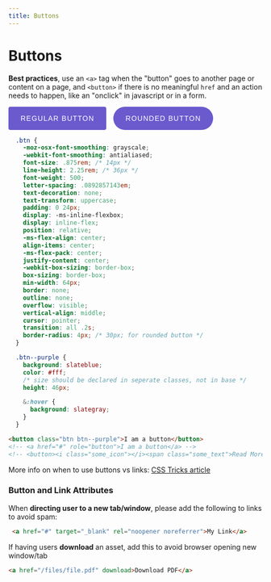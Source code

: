 ```yaml
---
title: Buttons
---
```


# Buttons
**Best practices**, use an `<a>` tag when the "button" goes to another page or content on a page, and `<button>` if there is no meaningful `href` and an action needs to happen, like an "onclick" in javascript or in a form.


<style>
  .btn {
    -moz-osx-font-smoothing: grayscale;
    -webkit-font-smoothing: antialiased;
    font-size: .875rem; /* 14px */
    line-height: 2.25rem; /* 36px */
    font-weight: 500;
    letter-spacing: .0892857143em;
    text-decoration: none;
    text-transform: uppercase;
    padding: 0 24px;
    display: -ms-inline-flexbox;
    display: inline-flex;
    position: relative;
    -ms-flex-align: center;
    align-items: center;
    -ms-flex-pack: center;
    justify-content: center;
    -webkit-box-sizing: border-box;
    box-sizing: border-box;
    min-width: 64px;
    border: none;
    outline: none;
    overflow: visible;
    vertical-align: middle;
    border-radius: 4px;
    cursor: pointer;
    margin-right: 10px;
    transition: all .2s;
  }

  .btn--purple {
    background: slateblue;
    color: #fff;
    height: 46px;
  }

  .btn--purple:hover {
    background: slategray;
  }

  .btn--rounded {
    border-radius: 30px;
  }
</style>

<div class="component">
<button class="btn btn--purple">Regular button</button>
<button class="btn btn--purple btn--rounded">Rounded button</button>
</div>

``` scss
  .btn {
    -moz-osx-font-smoothing: grayscale;
    -webkit-font-smoothing: antialiased;
    font-size: .875rem; /* 14px */
    line-height: 2.25rem; /* 36px */
    font-weight: 500;
    letter-spacing: .0892857143em;
    text-decoration: none;
    text-transform: uppercase;
    padding: 0 24px;
    display: -ms-inline-flexbox;
    display: inline-flex;
    position: relative;
    -ms-flex-align: center;
    align-items: center;
    -ms-flex-pack: center;
    justify-content: center;
    -webkit-box-sizing: border-box;
    box-sizing: border-box;
    min-width: 64px;
    border: none;
    outline: none;
    overflow: visible;
    vertical-align: middle;
    cursor: pointer;
    transition: all .2s;
    border-radius: 4px; /* 30px; for rounded button */
  }

  .btn--purple {
    background: slateblue;
    color: #fff;
    /* size should be declared in seperate classes, not in base */
    height: 46px;

    &:hover {
      background: slategray;
    }
  }
```

``` html
<button class="btn btn--purple">I am a button</button>
<!-- <a href="#" role="button">I am a button</a> -->
<!-- <button><i class="some_icon"></i><span class="some_text">Read More</span></button> -->
```

More info on when to use buttons vs links: [CSS Tricks article](https://css-tricks.com/a-complete-guide-to-links-and-buttons/) <br>

### Button and Link Attributes
When **directing user to a new tab/window**, please add the following to links to avoid spam:

``` html
 <a href="#" target="_blank" rel="noopener noreferrer">My Link</a>
```

If having users **download** an asset, add this to avoid browser opening new window/tab

``` html
<a href="/files/file.pdf" download>Download PDF</a>
```
